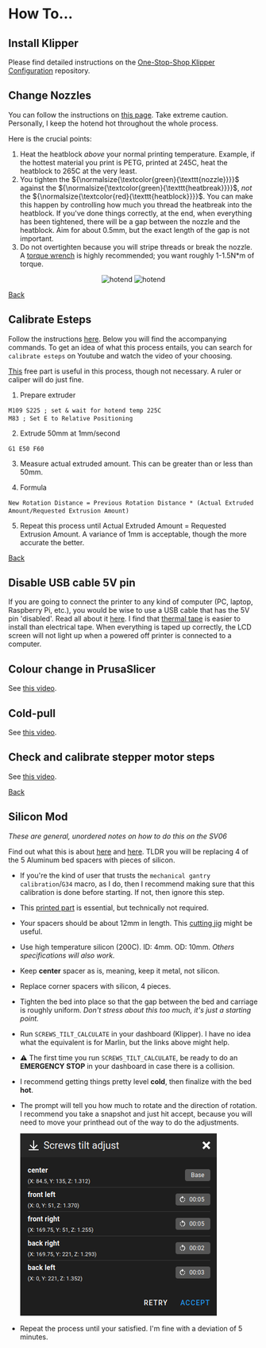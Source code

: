 # How To...

## Install Klipper

Please find detailed instructions on the [One-Stop-Shop Klipper Configuration](https://github.com/bassamanator/Sovol-SV06-firmware) repository.

## Change Nozzles

You can follow the instructions on [this page](https://help.prusa3d.com/article/changing-replacing-the-nozzle-mini_134235). Take extreme caution. Personally, I keep the hotend hot throughout the whole process.

Here is the crucial points:

1. Heat the heatblock _above_ your normal printing temperature. Example, if the hottest material you print is PETG, printed at 245C, heat the heatblock to 265C at the very least.
2. You tighten the ${\normalsize{\textcolor{green}{\texttt{nozzle}}}}$ against the ${\normalsize{\textcolor{green}{\texttt{heatbreak}}}}$, _not_ the ${\normalsize{\textcolor{red}{\texttt{heatblock}}}}$. You can make this happen by controlling how much you thread the heatbreak into the heatblock. If you've done things correctly, at the end, when everything has been tightened, there will be a gap between the nozzle and the heatblock. Aim for about 0.5mm, but the exact length of the gap is not important.
3. Do not overtighten because you will stripe threads or break the nozzle. A [torque wrench](https://www.thingiverse.com/thing:4738816) is highly recommended; you want roughly 1-1.5N\*m of torque.

<div align='center'>
    <img src="./images/heatblock/nozzle-heatblock-gap.jpg" height="200" alt='hotend'/>
    <img src="./images/nozzle-gap.jpg" height="200" alt='hotend'/>
</div>

[Back](./README.md#outline)

## Calibrate Esteps

Follow the instructions [here](https://www.klipper3d.org/Rotation_Distance.html#calibrating-rotation_distance-on-extruders). Below you will find the accompanying commands. To get an idea of what this process entails, you can search for `calibrate esteps` on Youtube and watch the video of your choosing.

[This](https://thangs.com/designer/MihaiDesigns/3d-model/Extruder%20E-steps%20calibration%20tool-47802) free part is useful in this process, though not necessary. A ruler or caliper will do just fine.

1. Prepare extruder

```
M109 S225 ; set & wait for hotend temp 225C
M83 ; Set E to Relative Positioning
```

2. Extrude 50mm at 1mm/second

```
G1 E50 F60
```

3. Measure actual extruded amount. This can be greater than or less than 50mm.

4. Formula

```
New Rotation Distance = Previous Rotation Distance * (Actual Extruded Amount/Requested Extrusion Amount)
```

5. Repeat this process until Actual Extruded Amount = Requested Extrusion Amount. A variance of 1mm is acceptable, though the more accurate the better.

[Back](./README.md#outline)

## Disable USB cable 5V pin

If you are going to connect the printer to any kind of computer (PC, laptop, Raspberry Pi, etc.), you would be wise to use a USB cable that has the 5V pin 'disabled'. Read all about it [here](https://community.octoprint.org/t/put-tape-on-the-5v-pin-why-and-how/13574). I find that [thermal tape](https://s.click.aliexpress.com/e/_DEqaSAr) is easier to install than electrical tape. When everything is taped up correctly, the LCD screen will not light up when a powered off printer is connected to a computer.

## Colour change in PrusaSlicer

See [this video](https://youtu.be/MjOsKk7nB4s).

## Cold-pull

See [this video](https://youtu.be/hBkTeXxcFi8).

## Check and calibrate stepper motor steps

See [this video](https://youtu.be/ZfqeTzc3NpM).

[Back](./README.md#outline)

## Silicon Mod

_These are general, unordered notes on how to do this on the SV06_

Find out what this is about [here](https://www.schweinert.com/silicone-bed-level-mod-prusa-mk3/) and [here](https://github.com/bbbenji/PMSBLM#cons). TLDR you will be replacing 4 of the 5 Aluminum bed spacers with pieces of silicon.

- If you're the kind of user that trusts the `mechanical gantry calibration`/`G34` macro, as I do, then I recommend making sure that this calibration is done before starting. If not, then ignore this step.
- This [printed part](https://www.printables.com/model/43629-prusa-mini-silicone-bed-leveling-mod-bed-tightenin) is essential, but technically not required.
- Your spacers should be about 12mm in length. This [cutting jig](./parts/jig-hose-cutter-D10mm-L14mm.3mf) might be useful.
- Use high temperature silicon (200C). ID: 4mm. OD: 10mm. _Others specifications will also work._
- Keep **center** spacer as is, meaning, keep it metal, not silicon.
- Replace corner spacers with silicon, 4 pieces.
- Tighten the bed into place so that the gap between the bed and carriage is roughly uniform. _Don't stress about this too much, it's just a starting point._
- Run `SCREWS_TILT_CALCULATE` in your dashboard (Klipper). I have no idea what the equivalent is for Marlin, but the links above might help.
- ⚠️ The first time you run `SCREWS_TILT_CALCULATE`, be ready to do an **EMERGENCY STOP** in your dashboard in case there is a collision.
- I recommend getting things pretty level **cold**, then finalize with the bed **hot**.
- The prompt will tell you how much to rotate and the direction of rotation. I recommend you take a snapshot and just hit accept, because you will need to move your printhead out of the way to do the adjustments.

  ![SCREWS_TILT_CALCULATE](./images/screws_tilt_calculate.png)

- Repeat the process until your satisfied. I'm fine with a deviation of 5 minutes.
